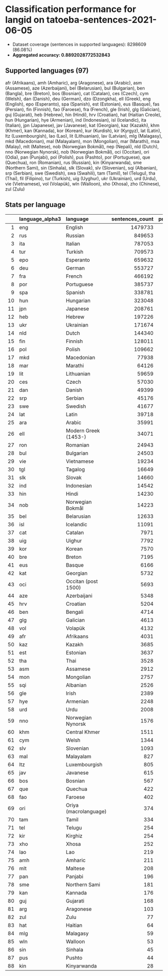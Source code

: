 # Classification performance for langid on tatoeba-sentences-2021-06-05

- Dataset coverage (sentences in supported languages): 8298609 (86.08%)
- **Aggregated accuracy: 0.8892028772532843**

## Supported languages (97)
afr (Afrikaans), amh (Amharic), arg (Aragonese), ara (Arabic), asm (Assamese), aze (Azerbaijani), bel (Belarusian), bul (Bulgarian), ben (Bangla), bre (Breton), bos (Bosnian), cat (Catalan), ces (Czech), cym (Welsh), dan (Danish), deu (German), dzo (Dzongkha), ell (Greek), eng (English), epo (Esperanto), spa (Spanish), est (Estonian), eus (Basque), fas (Persian), fin (Finnish), fao (Faroese), fra (French), gle (Irish), glg (Galician), guj (Gujarati), heb (Hebrew), hin (Hindi), hrv (Croatian), hat (Haitian Creole), hun (Hungarian), hye (Armenian), ind (Indonesian), isl (Icelandic), ita (Italian), jpn (Japanese), jav (Javanese), kat (Georgian), kaz (Kazakh), khm (Khmer), kan (Kannada), kor (Korean), kur (Kurdish), kir (Kyrgyz), lat (Latin), ltz (Luxembourgish), lao (Lao), lit (Lithuanian), lav (Latvian), mlg (Malagasy), mkd (Macedonian), mal (Malayalam), mon (Mongolian), mar (Marathi), msa (Malay), mlt (Maltese), nob (Norwegian Bokmål), nep (Nepali), nld (Dutch), nno (Norwegian Nynorsk), nob (Norwegian Bokmål), oci (Occitan), ori (Odia), pan (Punjabi), pol (Polish), pus (Pashto), por (Portuguese), que (Quechua), ron (Romanian), rus (Russian), kin (Kinyarwanda), sme (Northern Sami), sin (Sinhala), slk (Slovak), slv (Slovenian), sqi (Albanian), srp (Serbian), swe (Swedish), swa (Swahili), tam (Tamil), tel (Telugu), tha (Thai), fil (Filipino), tur (Turkish), uig (Uyghur), ukr (Ukrainian), urd (Urdu), vie (Vietnamese), vol (Volapük), wln (Walloon), xho (Xhosa), zho (Chinese), zul (Zulu)

## Stats per language
|    | language_alpha3   | language              |   sentences_count |   precision |   recall |      tp |    fp |      tn |     fn |
|---:|:------------------|:----------------------|------------------:|------------:|---------:|--------:|------:|--------:|-------:|
|  1 | eng               | English               |           1479733 |       0.953 |    0.973 | 1439789 | 70832 | 6748044 |  39944 |
|  2 | rus               | Russian               |            849653 |       0.966 |    0.823 |  699008 | 24596 | 7424360 | 150645 |
|  3 | ita               | Italian               |            787053 |       0.954 |    0.885 |  696690 | 33674 | 7477882 |  90363 |
|  4 | tur               | Turkish               |            709573 |       0.995 |    0.919 |  652061 |  3202 | 7585834 |  57512 |
|  5 | epo               | Esperanto             |            659632 |       0.983 |    0.854 |  563174 |  9712 | 7629265 |  96458 |
|  6 | deu               | German                |            553727 |       0.950 |    0.974 |  539237 | 28349 | 7716533 |  14490 |
|  7 | fra               | French                |            466192 |       0.897 |    0.935 |  436032 | 49971 | 7782446 |  30160 |
|  8 | por               | Portuguese            |            385737 |       0.915 |    0.822 |  317068 | 29566 | 7883306 |  68669 |
|  9 | spa               | Spanish               |            338781 |       0.784 |    0.837 |  283448 | 78313 | 7881515 |  55333 |
| 10 | hun               | Hungarian             |            323048 |       0.977 |    0.929 |  300114 |  7043 | 7968518 |  22934 |
| 11 | jpn               | Japanese              |            208761 |       0.997 |    1.000 |  208702 |   585 | 8089263 |     59 |
| 12 | heb               | Hebrew                |            197226 |       1.000 |    0.999 |  197110 |    14 | 8101369 |    116 |
| 13 | ukr               | Ukrainian             |            171674 |       0.748 |    0.774 |  132961 | 44688 | 8082247 |  38713 |
| 14 | nld               | Dutch                 |            144340 |       0.869 |    0.901 |  130115 | 19610 | 8134659 |  14225 |
| 15 | fin               | Finnish               |            128011 |       0.941 |    0.931 |  119175 |  7527 | 8163071 |   8836 |
| 16 | pol               | Polish                |            109662 |       0.944 |    0.977 |  107088 |  6349 | 8182598 |   2574 |
| 17 | mkd               | Macedonian            |             77938 |       0.582 |    0.482 |   37554 | 27012 | 8193659 |  40384 |
| 18 | mar               | Marathi               |             64126 |       0.988 |    0.700 |   44902 |   563 | 8233920 |  19224 |
| 19 | lit               | Lithuanian            |             59659 |       0.774 |    0.915 |   54565 | 15938 | 8223012 |   5094 |
| 20 | ces               | Czech                 |             57030 |       0.879 |    0.837 |   47732 |  6594 | 8234985 |   9298 |
| 21 | dan               | Danish                |             49399 |       0.739 |    0.602 |   29753 | 10483 | 8238727 |  19646 |
| 22 | srp               | Serbian               |             45176 |       0.214 |    0.392 |   17727 | 64947 | 8188486 |  27449 |
| 23 | swe               | Swedish               |             41677 |       0.782 |    0.802 |   33438 |  9345 | 8247587 |   8239 |
| 24 | lat               | Latin                 |             39718 |       0.939 |    0.196 |    7803 |   509 | 8258382 |  31915 |
| 25 | ara               | Arabic                |             35991 |       0.999 |    0.950 |   34184 |    46 | 8262572 |   1807 |
| 26 | ell               | Modern Greek (1453-)  |             34071 |       1.000 |    1.000 |   34071 |    15 | 8264523 |      0 |
| 27 | ron               | Romanian              |             24943 |       0.637 |    0.906 |   22605 | 12867 | 8260799 |   2338 |
| 28 | bul               | Bulgarian             |             24503 |       0.209 |    0.624 |   15278 | 57734 | 8216372 |   9225 |
| 29 | vie               | Vietnamese            |             19234 |       0.956 |    0.998 |   19192 |   886 | 8278489 |     42 |
| 30 | tgl               | Tagalog               |             16649 |       0.876 |    0.792 |   13181 |  1860 | 8280100 |   3468 |
| 31 | slk               | Slovak                |             14660 |       0.525 |    0.690 |   10119 |  9140 | 8274809 |   4541 |
| 32 | ind               | Indonesian            |             14542 |       0.528 |    0.731 |   10632 |  9494 | 8274573 |   3910 |
| 33 | hin               | Hindi                 |             14230 |       0.420 |    0.901 |   12825 | 17727 | 8266652 |   1405 |
| 34 | nob               | Norwegian Bokmål      |             14223 |       0.348 |    0.308 |    4379 |  8203 | 8276183 |   9844 |
| 35 | bel               | Belarusian            |             12633 |       0.437 |    0.879 |   11106 | 14321 | 8271655 |   1527 |
| 36 | isl               | Icelandic             |             11091 |       0.874 |    0.929 |   10300 |  1484 | 8286034 |    791 |
| 37 | cat               | Catalan               |              7971 |       0.200 |    0.720 |    5739 | 22950 | 8267688 |   2232 |
| 38 | uig               | Uighur                |              7792 |       0.961 |    0.989 |    7707 |   316 | 8290501 |     85 |
| 39 | kor               | Korean                |              7570 |       0.989 |    1.000 |    7568 |    83 | 8290956 |      2 |
| 40 | bre               | Breton                |              7195 |       0.423 |    0.630 |    4535 |  6179 | 8285235 |   2660 |
| 41 | eus               | Basque                |              6166 |       0.324 |    0.866 |    5338 | 11150 | 8281293 |    828 |
| 42 | kat               | Georgian              |              5732 |       0.997 |    0.996 |    5710 |    19 | 8292858 |     22 |
| 43 | oci               | Occitan (post 1500)   |              5693 |       0.341 |    0.505 |    2873 |  5547 | 8287369 |   2820 |
| 44 | aze               | Azerbaijani           |              5348 |       0.233 |    0.756 |    4044 | 13343 | 8279918 |   1304 |
| 45 | hrv               | Croatian              |              5204 |       0.155 |    0.650 |    3384 | 18473 | 8274932 |   1820 |
| 46 | ben               | Bengali               |              4714 |       0.659 |    0.977 |    4605 |  2380 | 8291515 |    109 |
| 47 | glg               | Galician              |              4613 |       0.066 |    0.520 |    2400 | 33789 | 8260207 |   2213 |
| 48 | vol               | Volapük               |              4132 |       0.554 |    0.265 |    1093 |   880 | 8293597 |   3039 |
| 49 | afr               | Afrikaans             |              4031 |       0.300 |    0.462 |    1861 |  4338 | 8290240 |   2170 |
| 50 | kaz               | Kazakh                |              3685 |       0.368 |    0.943 |    3476 |  5968 | 8288956 |    209 |
| 51 | est               | Estonian              |              3637 |       0.226 |    0.689 |    2505 |  8560 | 8286412 |   1132 |
| 52 | tha               | Thai                  |              3528 |       0.998 |    1.000 |    3528 |     7 | 8295074 |      0 |
| 53 | asm               | Assamese              |              2912 |       0.853 |    0.227 |     662 |   114 | 8295583 |   2250 |
| 54 | mon               | Mongolian             |              2757 |       0.288 |    0.950 |    2618 |  6463 | 8289389 |    139 |
| 55 | sqi               | Albanian              |              2526 |       0.764 |    0.905 |    2285 |   704 | 8295379 |    241 |
| 56 | gle               | Irish                 |              2389 |       0.392 |    0.840 |    2007 |  3108 | 8293112 |    382 |
| 57 | hye               | Armenian              |              2248 |       0.992 |    0.911 |    2048 |    17 | 8296344 |    200 |
| 58 | urd               | Urdu                  |              2008 |       0.853 |    0.947 |    1901 |   328 | 8296273 |    107 |
| 59 | nno               | Norwegian Nynorsk     |              1576 |       0.144 |    0.501 |     789 |  4696 | 8292337 |    787 |
| 60 | khm               | Central Khmer         |              1511 |       0.997 |    0.975 |    1473 |     4 | 8297094 |     38 |
| 61 | cym               | Welsh                 |              1344 |       0.300 |    0.682 |     916 |  2133 | 8295132 |    428 |
| 62 | slv               | Slovenian             |              1093 |       0.044 |    0.681 |     744 | 16127 | 8281389 |    349 |
| 63 | mal               | Malayalam             |               827 |       1.000 |    1.000 |     827 |     0 | 8297782 |      0 |
| 64 | ltz               | Luxembourgish         |               805 |       0.383 |    0.343 |     276 |   444 | 8297360 |    529 |
| 65 | jav               | Javanese              |               615 |       0.105 |    0.486 |     299 |  2542 | 8295452 |    316 |
| 66 | bos               | Bosnian               |               567 |       0.011 |    0.053 |      30 |  2722 | 8295320 |    537 |
| 67 | que               | Quechua               |               422 |       0.549 |    0.382 |     161 |   132 | 8298055 |    261 |
| 68 | fao               | Faroese               |               402 |       0.253 |    0.281 |     113 |   333 | 8297874 |    289 |
| 69 | ori               | Oriya (macrolanguage) |               374 |       1.000 |    0.992 |     371 |     0 | 8298235 |      3 |
| 70 | tam               | Tamil                 |               334 |       0.988 |    1.000 |     334 |     4 | 8298271 |      0 |
| 71 | tel               | Telugu                |               254 |       0.996 |    1.000 |     254 |     1 | 8298354 |      0 |
| 72 | kir               | Kirghiz               |               254 |       0.049 |    0.118 |      30 |   588 | 8297767 |    224 |
| 73 | xho               | Xhosa                 |               252 |       0.110 |    0.575 |     145 |  1174 | 8297183 |    107 |
| 74 | lao               | Lao                   |               219 |       0.952 |    1.000 |     219 |    11 | 8298379 |      0 |
| 75 | amh               | Amharic               |               211 |       0.770 |    1.000 |     211 |    63 | 8298335 |      0 |
| 76 | mlt               | Maltese               |               208 |       0.034 |    0.817 |     170 |  4791 | 8293610 |     38 |
| 77 | pan               | Panjabi               |               196 |       0.985 |    1.000 |     196 |     3 | 8298410 |      0 |
| 78 | sme               | Northern Sami         |               181 |       0.190 |    0.320 |      58 |   248 | 8298180 |    123 |
| 79 | kan               | Kannada               |               176 |       1.000 |    1.000 |     176 |     0 | 8298433 |      0 |
| 80 | guj               | Gujarati              |               168 |       0.966 |    1.000 |     168 |     6 | 8298435 |      0 |
| 81 | arg               | Aragonese             |               103 |       0.002 |    0.029 |       3 |  1529 | 8296977 |    100 |
| 82 | zul               | Zulu                  |                77 |       0.054 |    0.286 |      22 |   383 | 8298149 |     55 |
| 83 | hat               | Haitian               |                64 |       0.008 |    0.406 |      26 |  3176 | 8295369 |     38 |
| 84 | mlg               | Malagasy              |                59 |       0.017 |    0.559 |      33 |  1949 | 8296601 |     26 |
| 85 | wln               | Walloon               |                53 |       0.015 |    0.528 |      28 |  1847 | 8296709 |     25 |
| 86 | sin               | Sinhala               |                45 |       0.738 |    1.000 |      45 |    16 | 8298548 |      0 |
| 87 | pus               | Pushto                |                44 |       0.178 |    0.432 |      19 |    88 | 8298477 |     25 |
| 88 | kin               | Kinyarwanda           |                28 |       0.005 |    0.214 |       6 |  1135 | 8297446 |     22 |